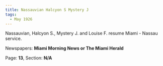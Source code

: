 ```yaml
---  
title: Nassauvian Halcyon S Mystery J  
tags:  
  - May 1926  
---  
```

  
Nassauvian, Halcyon S., Mystery J. and Louise F. resume Miami - Nassau service.  
  
Newspapers: **Miami Morning News or The Miami Herald**  
  
Page: **13**, Section: **N/A** 
